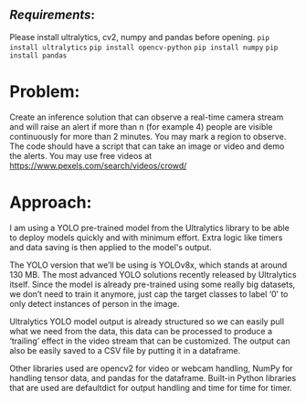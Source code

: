 ## ***Requirements***:
Please install ultralytics, cv2, numpy and pandas before opening.
`pip install ultralytics`
`pip install opencv-python`
`pip install numpy`
`pip install pandas`

# Problem:
Create an inference solution that can observe a real-time camera stream and will raise an alert if more than n (for example 4) people are visible continuously for more than 2 minutes. You may mark a region to observe.
The code should have a script that can take an image or video and demo the alerts. You may use free videos at https://www.pexels.com/search/videos/crowd/

# Approach:
I am using a YOLO pre-trained model from the Ultralytics library to be able to deploy models quickly and with minimum effort. Extra logic like timers and data saving is then applied to the model's output.

The YOLO version that we’ll be using is YOLOv8x, which stands at around 130 MB. The most advanced YOLO solutions recently released by Ultralytics itself. Since the model is already pre-trained using some really big datasets, we don’t need to train it anymore, just cap the target classes to label ‘0’ to only detect instances of person in the image.

Ultralytics YOLO model output is already structured so we can easily pull what we need from the data, this data can be processed to produce a ‘trailing’ effect in the video stream that can be customized. The output can also be easily saved to a CSV file by putting it in a dataframe.

Other libraries used are opencv2 for video or webcam handling, NumPy for handling tensor data, and pandas for the dataframe. Built-in Python libraries that are used are defaultdict for output handling and time for time for timer.
